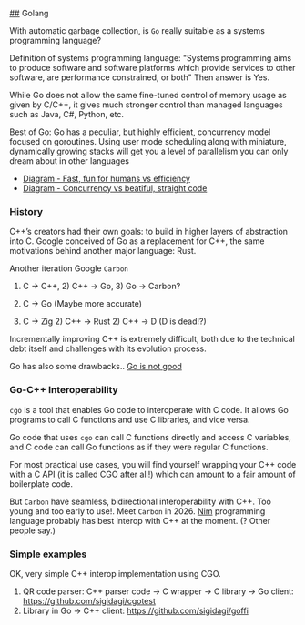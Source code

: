 [##](##) Golang 

With automatic garbage collection, is `Go` really suitable as a systems programming language?

Definition of systems programming language:
"Systems programming aims to produce software and software platforms which provide services to other software, are performance constrained, or both"
Then answer is Yes.

While Go does not allow the same fine-tuned control of memory usage as given by C/C++, it gives much stronger control than managed languages such as Java, C#, Python, etc.

Best of Go:
Go has a peculiar, but highly efficient, concurrency model focused on goroutines. Using user mode scheduling along with miniature, dynamically growing stacks will get you a level of parallelism you can only dream about in other languages

- [Diagram - Fast, fun for humans vs efficiency](./pics/go_concurrency.jpg)
- [Diagram - Concurrency vs beatiful, straight code](./pics/go_concurrency.jpg)


### History

C++’s creators had their own goals: to build in higher layers of abstraction into C.
Google conceived of Go as a replacement for C++, the same motivations behind another major language: Rust.

Another iteration Google `Carbon`

1) C → C++, 2) C++ → Go, 3) Go → Carbon?

1) C -> Go (Maybe more accurate) 
1) C -> Zig
            2) C++ -> Rust
            2) C++ -> D (D is dead!?)

Incrementally improving C++ is extremely difficult, both due to the technical debt itself and challenges with its evolution process.

Go has also some drawbacks.. 
[Go is not good](https://github.com/ksimka/go-is-not-good)


### Go-C++ Interoperability

`cgo` is a tool that enables Go code to interoperate with C code. 
It allows Go programs to call C functions and use C libraries, and vice versa.

Go code that uses `cgo` can call C functions directly and access C variables, and C code can call Go functions as if they were regular C functions.

For most practical use cases, you will find yourself wrapping your C++ code with a C API (it is called CGO after all!) 
which can amount to a fair amount of boilerplate code.

But `Carbon` have seamless, bidirectional interoperability with C++. Too young and too early to use!. Meet `Carbon` in 2026. 
[Nim](https://nim-lang.org/) programming language probably has best interop with C++ at the moment. (? Other people say.)   


### Simple examples

OK, very simple C++ interop implementation using CGO.

1. QR code parser:  C++ parser code -> C wrapper -> C library -> Go client: https://github.com/sigidagi/cgotest
2. Library in Go -> C++ client: https://github.com/sigidagi/goffi


